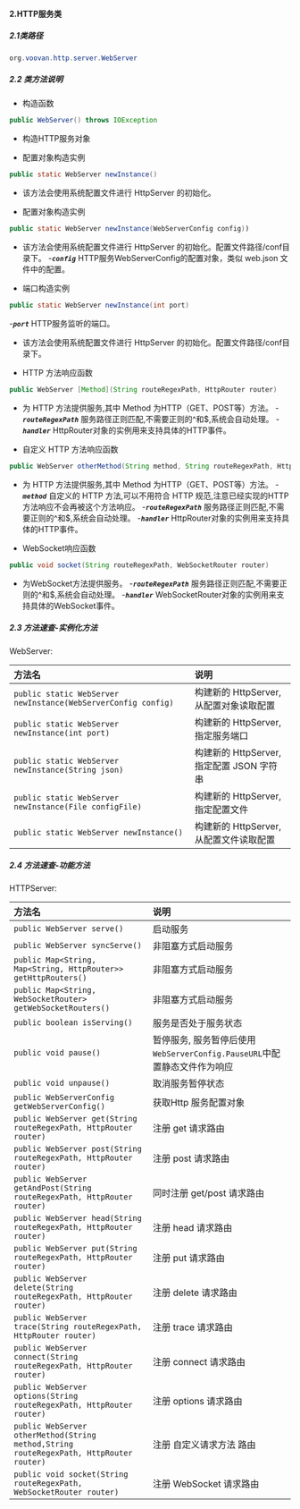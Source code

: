 #### 2.HTTP服务类
##### 2.1类路径
```java
org.voovan.http.server.WebServer
```


##### 2.2 类方法说明
- 构造函数
```java
public WebServer() throws IOException
```
- 构造HTTP服务对象

- 配置对象构造实例
```java
public static WebServer newInstance()
```
- 该方法会使用系统配置文件进行 HttpServer 的初始化。


- 配置对象构造实例
```java
public static WebServer newInstance(WebServerConfig config))
```
- 该方法会使用系统配置文件进行 HttpServer 的初始化。配置文件路径/conf目录下。
-***`config`*** HTTP服务WebServerConfig的配置对象，类似 web.json 文件中的配置。

- 端口构造实例
```java
public static WebServer newInstance(int port)
```
-***`port`*** HTTP服务监听的端口。
- 该方法会使用系统配置文件进行 HttpServer 的初始化。配置文件路径/conf目录下。


- HTTP 方法响应函数
```java
public WebServer [Method](String routeRegexPath, HttpRouter router) 
```
- 为 HTTP 方法提供服务,其中 Method 为HTTP（GET、POST等）方法。
-***`routeRegexPath`*** 服务路径正则匹配,不需要正则的^和$,系统会自动处理。
-***`handler`*** HttpRouter对象的实例用来支持具体的HTTP事件。

- 自定义 HTTP 方法响应函数
```java
public WebServer otherMethod(String method, String routeRegexPath, HttpRouter router) 
```
- 为 HTTP 方法提供服务,其中 Method 为HTTP（GET、POST等）方法。
-***`method`*** 自定义的 HTTP 方法,可以不用符合 HTTP 规范,注意已经实现的HTTP方法响应不会再被这个方法响应。
-***`routeRegexPath`*** 服务路径正则匹配,不需要正则的^和$,系统会自动处理。
-***`handler`*** HttpRouter对象的实例用来支持具体的HTTP事件。

- WebSocket响应函数
```java
public void socket(String routeRegexPath, WebSocketRouter router)
```
- 为WebSocket方法提供服务。
-***`routeRegexPath`*** 服务路径正则匹配,不需要正则的^和$,系统会自动处理。
-***`handler`*** WebSocketRouter对象的实例用来支持具体的WebSocket事件。



##### 2.3 方法速查-实例化方法
WebServer:

|  方法名                      | 说明           | 
| :-----------------------  |:------------- |
|`public static WebServer newInstance(WebServerConfig config)`         | 构建新的 HttpServer,从配置对象读取配置
|`public static WebServer newInstance(int port)`       | 构建新的 HttpServer,指定服务端口
|`public static WebServer newInstance(String json)`       | 构建新的 HttpServer,指定配置 JSON 字符串
|`public static WebServer newInstance(File configFile)`        | 构建新的 HttpServer,指定配置文件
|`public static WebServer newInstance()`      | 构建新的 HttpServer,从配置文件读取配置


##### 2.4 方法速查-功能方法
HTTPServer:

|  方法名                      | 说明           | 
| :-----------------------  |:------------- |
|`public WebServer serve()`  | 启动服务
|`public WebServer syncServe()`  | 非阻塞方式启动服务
|`public Map<String, Map<String, HttpRouter>> getHttpRouters()`  | 非阻塞方式启动服务
|`public Map<String, WebSocketRouter> getWebSocketRouters()`  | 非阻塞方式启动服务
|`public boolean isServing()`| 服务是否处于服务状态
|`public void pause()` | 暂停服务, 服务暂停后使用`WebServerConfig.PauseURL`中配置静态文件作为响应
|`public void unpause()` | 取消服务暂停状态
|`public WebServerConfig getWebServerConfig()`            |获取Http 服务配置对象
|`public WebServer get(String routeRegexPath, HttpRouter router)`       | 注册 get 请求路由
|`public WebServer post(String routeRegexPath, HttpRouter router)`       | 注册 post 请求路由
|`public WebServer getAndPost(String routeRegexPath, HttpRouter router)`       | 同时注册 get/post 请求路由
|`public WebServer head(String routeRegexPath, HttpRouter router)`       | 注册 head 请求路由
|`public WebServer put(String routeRegexPath, HttpRouter router)`       | 注册 put 请求路由
|`public WebServer delete(String routeRegexPath, HttpRouter router)`       | 注册 delete 请求路由
|`public WebServer trace(String routeRegexPath, HttpRouter router)`       | 注册 trace 请求路由
|`public WebServer connect(String routeRegexPath, HttpRouter router)`       | 注册 connect 请求路由
|`public WebServer options(String routeRegexPath, HttpRouter router)`       | 注册 options 请求路由
|`public WebServer otherMethod(String method,String routeRegexPath, HttpRouter router)`       | 注册 自定义请求方法 路由
|`public void socket(String routeRegexPath, WebSocketRouter router)`       | 注册 WebSocket 请求路由
